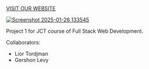 [VISIT OUR WEBSITE](https://lior-tor.github.io/JCT-FSWD-Project1/main.html)

[![Screenshot 2025-01-26 133545](https://github.com/user-attachments/assets/dd5c3b70-15e0-4f97-98db-c3c1f6be2256)](https://lior-tor.github.io/JCT-FSWD-Project1/main.html)

Project 1 for JCT course of Full Stack Web Development.

Collaborators:
- Lior Tordjman
- Gershon Levy
